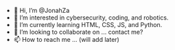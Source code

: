 - 👋 Hi, I’m @JonahZa
- 👀 I’m interested in cybersecurity, coding, and robotics.
- 🌱 I’m currently learning HTML, CSS, JS, and Python.
- 💞️ I’m looking to collaborate on ... contact me?
- 📫 How to reach me ... (will add later)
